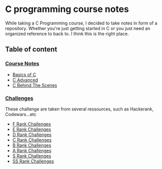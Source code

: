 # C programming course notes

While taking a C Programming course, I decided to take notes in form of a repository.
Whether you're just getting started in C or you just need an organized reference to back to. I think this is the right place.

## Table of content

### [Course Notes](https://github.com/abdoachhoubi/clang)

- [Basics of C](https://github.com/abdoachhoubi/clang)
- [C Advanced](https://github.com/abdoachhoubi/clang)
- [C Behind The Scenes](https://github.com/abdoachhoubi/clang)

### [Challenges](https://github.com/abdoachhoubi/clang)

These challenge are taken from several ressources, such as Hackerank, Codewars...etc

- [F Rank Challenges](https://github.com/abdoachhoubi/clang)
- [E Rank Challenges](https://github.com/abdoachhoubi/clang)
- [D Rank Challenges](https://github.com/abdoachhoubi/clang)
- [C Rank Challenges](https://github.com/abdoachhoubi/clang)
- [B Rank Challenges](https://github.com/abdoachhoubi/clang)
- [A Rank Challenges](https://github.com/abdoachhoubi/clang)
- [S Rank Challenges](https://github.com/abdoachhoubi/clang)
- [SS Rank Challenges](https://github.com/abdoachhoubi/clang)
